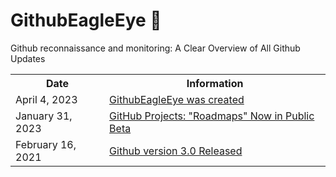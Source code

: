 # GithubEagleEye 🦅
Github reconnaissance and monitoring: A Clear Overview of All Github Updates

<!--
April 4, 2023           GithubEagleEye was created
January 31, 2023        GitHub Projects: "Roadmaps" Now in Public Beta
February 16, 2021       Github version 3.0 Released
-->


<table>
  <tbody>
    <tr>
      <th>Date</th>
      <th>Information</th>
    </tr>
    <tr>
      <td>April 4, 2023</td>
      <td><a href="#">GithubEagleEye was created</></td>
    </tr>
    <tr>
      <td>January 31, 2023</td>
      <td><a href="#">GitHub Projects: "Roadmaps" Now in Public Beta</a></td>
    </tr>
    <tr>
      <td>February 16, 2021</td>
      <td><a href="#">Github version 3.0 Released</a></td>
    </tr>    
  </tbody>
</table>
